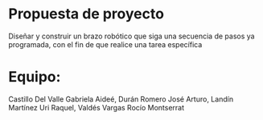 # Propuesta de proyecto
Diseñar y construir un brazo robótico que siga una secuencia de pasos ya programada, con el fin de que realice una tarea específica

# Equipo:
Castillo Del Valle Gabriela Aideé,
Durán Romero José Arturo,
Landín Martínez Uri Raquel,
Valdés Vargas Rocío Montserrat